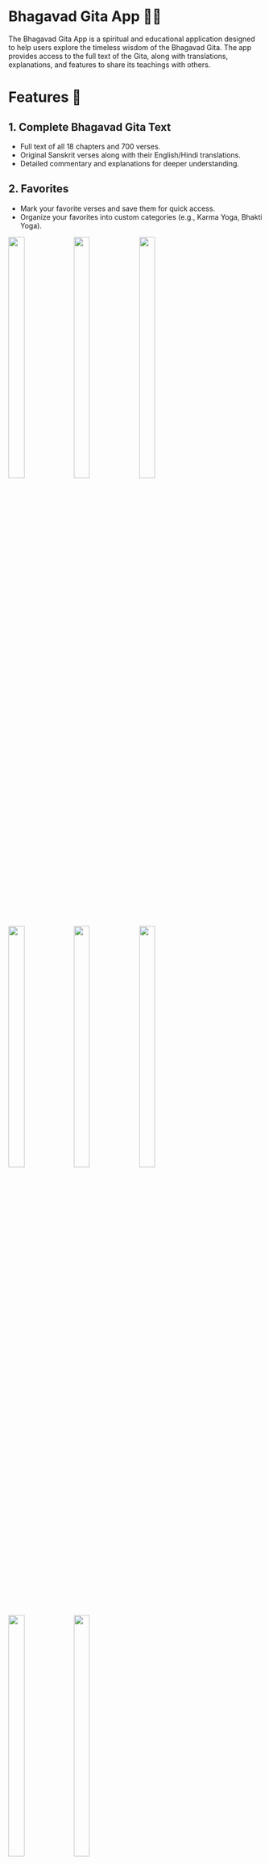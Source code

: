 # Bhagavad Gita App 📖✨
The Bhagavad Gita App is a spiritual and educational application designed to help users explore the timeless wisdom of the Bhagavad Gita. The app provides access to the full text of the Gita, along with translations, explanations, and features to share its teachings with others.

# Features 🌟
## 1. Complete Bhagavad Gita Text
- Full text of all 18 chapters and 700 verses.
- Original Sanskrit verses along with their English/Hindi translations.
- Detailed commentary and explanations for deeper understanding.

## 2. Favorites
- Mark your favorite verses and save them for quick access.
- Organize your favorites into custom categories (e.g., Karma Yoga, Bhakti Yoga).

<p>
  <img src="https://github.com/Dipalig971/bhagavad_gita_app/assets/143181151/82fcb7b9-60b7-455b-8346-60a35c5284a0" width=25% height=35%>
   <img src="https://github.com/Dipalig971/bhagavad_gita_app/assets/143181151/eeb47202-6e75-40ee-8277-4e7da8a78621" width=25% height=35%>
     <img src=https://github.com/Dipalig971/bhagavad_gita_app/assets/143181151/5d889cef-030c-40a2-991e-cab795172bfe" width=25% height=35%>
       <img src="https://github.com/Dipalig971/bhagavad_gita_app/assets/143181151/cd708a62-62d9-4dd6-8226-5154da6985c3" width=25% height=35%>
    <img src="https://github.com/Dipalig971/bhagavad_gita_app/assets/143181151/ec1bf0d6-2671-474c-b480-33b674c4b409" width=25% height=35%>
     <img src="https://github.com/Dipalig971/bhagavad_gita_app/assets/143181151/49ad622d-9512-468e-b60d-a3765d8e70ea" width=25% height=35%>
      <img src="https://github.com/Dipalig971/bhagavad_gita_app/assets/143181151/fbbab4af-be89-46f4-b180-c02696907dca" width=25% height=35%>
       <img src="https://github.com/Dipalig971/bhagavad_gita_app/assets/143181151/3d87443b-716d-4357-9add-3384ebdc2da2" width=25% height=35%>
</p>
